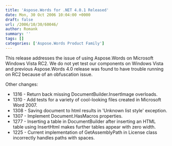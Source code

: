 ```yaml
---
title: 'Aspose.Words for .NET 4.0.1 Released'
date: Mon, 30 Oct 2006 10:04:00 +0000
draft: false
url: /2006/10/30/60046/
author: Romank
summary: ''
tags: []
categories: ['Aspose.Words Product Family']
---
```


This release addresses the issue of using Aspose.Words on Microsoft Windows Vista RC2. We do not yet test our components on Windows Vista and previous Aspose.Words 4.0 release was found to have trouble running on RC2 because of an obfuscation issue.

Other changes:

*   1316 - Return back missing DocumentBuilder.InsertImage overloads.
*   1310 - Add tests for a variety of cool-looking files created in Microsoft Word 2007.
*   1308 - Saving document to html results in 'Unknown list style' exception.
*   1307 - Implement Document.HasMacros properties.
*   1277 - Inserting a table in DocumentBuilder after inserting an HTML table using InsertHtml makes further tables appear with zero width.
*   1225 - Current implementation of GetAssemblyPath in License class incorrectly handles paths with spaces.








